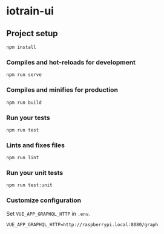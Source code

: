 # iotrain-ui

## Project setup
```
npm install
```

### Compiles and hot-reloads for development
```
npm run serve
```

### Compiles and minifies for production
```
npm run build
```

### Run your tests
```
npm run test
```

### Lints and fixes files
```
npm run lint
```

### Run your unit tests
```
npm run test:unit
```

### Customize configuration

Set `VUE_APP_GRAPHQL_HTTP` in `.env`.

```
VUE_APP_GRAPHQL_HTTP=http://raspberrypi.local:8080/graph
```
